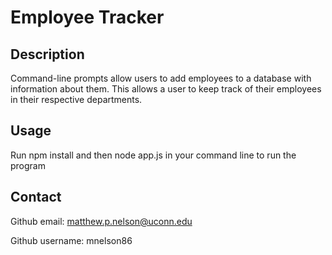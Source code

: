 # Employee Tracker

## Description
Command-line prompts allow users to add employees to a database with information about them. This allows a user to keep track of their employees in their respective departments.

## Usage
Run npm install and then node app.js in your command line to run the program

## Contact

Github email: matthew.p.nelson@uconn.edu

Github username: mnelson86
